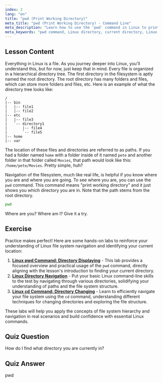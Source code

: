 ```yaml
---
index: 2
lang: "en"
title: "pwd (Print Working Directory)"
meta_title: "pwd (Print Working Directory) - Command Line"
meta_description: "Learn how to use the 'pwd' command in Linux to print your current working directory. Understand Linux filesystem paths and navigation for beginners."
meta_keywords: "pwd command, Linux directory, current directory, Linux path, Linux tutorial, beginner Linux, Linux guide"
---
```


## Lesson Content

Everything in Linux is a file. As you journey deeper into Linux, you'll understand this, but for now, just keep that in mind. Every file is organized in a hierarchical directory tree. The first directory in the filesystem is aptly named the root directory. The root directory has many folders and files, which can store more folders and files, etc. Here is an example of what the directory tree looks like:

```plaintext
/
|-- bin
|   |-- file1
|   |-- file2
|-- etc
|   |-- file3
|   `-- directory1
|       |-- file4
|       `-- file5
|-- home
|-- var
```

The location of these files and directories are referred to as paths. If you had a folder named `home` with a folder inside of it named `pete` and another folder in that folder called `Movies`, that path would look like this: `/home/pete/Movies`. Pretty simple, huh?

Navigation of the filesystem, much like real life, is helpful if you know where you are and where you are going. To see where you are, you can use the `pwd` command. This command means "print working directory" and it just shows you which directory you are in. Note that the path stems from the root directory.

```bash
pwd
```

Where are you? Where am I? Give it a try.

## Exercise

Practice makes perfect! Here are some hands-on labs to reinforce your understanding of Linux file system navigation and identifying your current location:

1. **[Linux pwd Command: Directory Displaying](https://labex.io/labs/linux-linux-pwd-command-directory-displaying-209734)** - This lab provides a focused overview and practical usage of the `pwd` command, directly aligning with the lesson's introduction to finding your current directory.
2. **[Linux Directory Navigation](https://labex.io/labs/linux-directory-navigation-387844)** - Put your basic Linux command-line skills to the test by navigating through various directories, solidifying your understanding of paths and the file system structure.
3. **[Linux cd Command: Directory Changing](https://labex.io/labs/linux-linux-cd-command-directory-changing-209733)** - Learn to efficiently navigate your file system using the `cd` command, understanding different techniques for changing directories and exploring the file structure.

These labs will help you apply the concepts of file system hierarchy and navigation in real scenarios and build confidence with essential Linux commands.

## Quiz Question

How do I find what directory you are currently in?

## Quiz Answer

pwd
